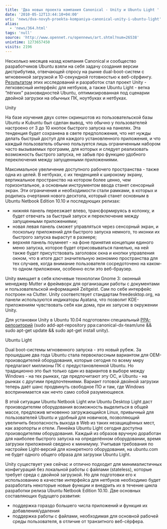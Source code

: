 ```yaml
---
title: 'Два новых проекта компания Canonical - Unity и Ubuntu Light '
date: '2010-05-12T13:44:10+04:00'
uri: 'news/dva-novyh-proekta-kompaniya-canonical-unity-i-ubuntu-light'
alias: 
  - 'news/364.html'
tags: 'null'
source: 'http://www.opennet.ru/opennews/art.shtml?num=26538'
unixtime: 1273657450
visits: 2196
---
```

Несколько месяцев назад компания Canonical и сообщество разработчиков Ubuntu взяли на себя задачу создания версии дистрибутива, отвечающей спросу на рынке dual-boot-систем с мгновенной загрузкой и 10-секундной готовностью к веб-сёрфингу. [Результатом](http://blog.canonical.com/?p=379) этих исследований и разработок стал проект Unity - легковесный интерфейс для нетбуков, а также Ubuntu Light - ветка “лёгких” разновидностей Ubuntu, оптимизированная под сценарии двойной загрузки на обычных ПК, ноутбуках и нетбуках.

Unity

На базе изучения двух сотен скриншотов из пользовательской базы Ubuntu и Kubuntu был сделан вывод, что обычно у пользователей настроено от 3 до 10 кнопок быстрого запуска на панелях. Эта тенденция будет сохранена в свете предположения, что нет нужды делать быстрый доступ для каждого установленного приложения, и что каждый пользователь обычно пользуется лишь ограниченным набором часто вызываемых программ, для которых и следует реализовать возможность быстрого запуска, не забыв про функцию удобного переключения между запущенными приложениями.

Максимальное увеличение доступного рабочего пространства - также одна из целей. В нетбуках, с их тенденцией к широкому экрану, вертикальное пространство на котором более ценно, чем горизонтальное, а основным инструментом ввода станет сенсорный экран. Эти ограничения и необходимости стали рамками, в которых и родились очертания нового десктопа, который станет основным в Ubuntu Netbook Edition 10.10 и последующих релизах:

*   нижняя панель переезжает влево, трансформируясь в колонку, и будет отвечать за быстрый запуск и переключение между запущенными приложениями;
*   новая левая панель сможет управляться через сенсорный экран, и поскольку приложений для быстрого запуска немного, то иконки их быстрого запуска вырастут в размере;
*   верхняя панель поумнеет - на фоне принятия концепции единого меню запуска, которое будет отрисовываться панелью, на ней также будет присутствовать заголовок окна и кнопки управления окном, что в итоге даст значительную экономию пространства для тех случаев, когда внимание пользователя сосредоточено на каком-то одном приложении, особенно если это веб-браузер.

Unity вмещает в себя ключевые технологии Gnome 3: оконный менеджер Mutter и фреймворк для организации работы с документами и пользовательской информацией Zeitgeist. Сам по себе интерфейс построен на Clutter. Unity соответствует стандартам freedesktop.org, на панели используются индикаторы Ayatana, что позволит KDE-приложениям чувствовать себя как дома, при их запуске в окружении Unity.

Для установки Unity в Ubuntu 10.04 подготовлен специальный [PPA-репозиторий](https://edge.launchpad.net/%7Ecanonical-dx-team/+archive/une) (sudo add-apt-repository ppa:canonical-dx-team/une && sudo apt-get update && sudo apt-get install unity).

Ubuntu Light

Dual boot-системы мгновенного запуска - это новый рубеж. За прошедшие два года Ubuntu стала первоклассным вариантом для OEM-производителей оборудования, которые сегодня по всему миру предлагают миллионы ПК с предустановленной Ubuntu. Но традиционно это был только один из вариантов в выборе между Windows - на тех рынках, где предпочитают эту ОС, и Ubuntu - на рынках с другими предпочтениями. Вариант готовой двойной загрузки теперь даёт шанс продвинуть свободное ПО и там, где Windows воспринимается как нечто само собой разумеющееся.

В этой ситуации Ubuntu Netbook Light или Ubuntu Desktop Light даст производителям оборудования возможность выделиться в общей массе, предложив мгновенно загружающийся Linux, привычный для пользователей Ubuntu и удобный для новичков, позволяющий увеличить безопасность выхода в Web из таких незащищённых мест, как аэропорты и отели. Линейка Ubuntu Light сегодня доступна производителям оборудования. Каждый из образов вручную доработан для наиболее быстрого запуска на определённом оборудовании, время загрузки приложений сведено к минимуму. Учитывая требования по настройке Light-версий для конкретного оборудования, на ubuntu.com не будет одного общего образа для загрузки Ubuntu Light.

Unity существует уже сейчас и отлично подходит для минималистичных конфигураций без локальной работы с файлами (stateless), которые требует среда с двойной загрузкой. Но для подготовки его к использованию в качестве интерфейса для нетбуков необходимо будет разработать некоторые новые функции и внедрить их в течение цикла разработки релиза Ubuntu Netbook Edition 10.10. Две основных составляющих будущего развития:

*   поддержка гораздо большего числа приложений и функция их добавления/удаления
*   поддержка работы с файлами, необходимая для основной рабочей среды пользователя, в отличие от транзитного веб-сёрфера.
